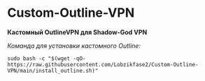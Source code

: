 # Custom-Outline-VPN
**Кастомный OutlineVPN для Shadow-God VPN**

*Команда для установки кастомного Outline:*

`sudo bash -c "$(wget -qO- https://raw.githubusercontent.com/Lobzikfase2/Custom-Outline-VPN/main/install_outline.sh)"`
